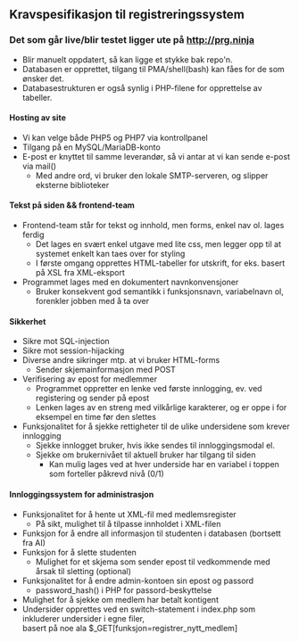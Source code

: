 ## Kravspesifikasjon til registreringssystem

### Det som går live/blir testet ligger ute på http://prg.ninja
* Blir manuelt oppdatert, så kan ligge et stykke bak repo'n.
* Databasen er opprettet, tilgang til PMA/shell(bash) kan fåes for de som ønsker det.
* Databasestrukturen er også synlig i PHP-filene for opprettelse av tabeller.

#### Hosting av site
* Vi kan velge både PHP5 og PHP7 via kontrollpanel
* Tilgang på en MySQL/MariaDB-konto
* E-post er knyttet til samme leverandør, så vi antar at vi kan sende e-post via mail()
  * Med andre ord, vi bruker den lokale SMTP-serveren, og slipper eksterne biblioteker

#### Tekst på siden && frontend-team
* Frontend-team står for tekst og innhold, men forms, enkel nav ol. lages ferdig
  * Det lages en svært enkel utgave med lite css, men legger opp til at systemet enkelt kan taes over for styling
  * I første omgang opprettes HTML-tabeller for utskrift, for eks. basert på XSL fra XML-eksport
* Programmet lages med en dokumentert navnkonvensjoner
  * Bruker konsekvent god semantikk i funksjonsnavn, variabelnavn ol, forenkler jobben med å ta over

#### Sikkerhet
* Sikre mot SQL-injection
* Sikre mot session-hijacking
* Diverse andre sikringer mtp. at vi bruker HTML-forms
  * Sender skjemainformasjon med POST
* Verifisering av epost for medlemmer
  * Programmet oppretter en lenke ved første innlogging, ev. ved registering og sender på epost
  * Lenken lages av en streng med vilkårlige karakterer, og er oppe i for eksempel en time før den slettes
* Funksjonalitet for å sjekke rettigheter til de ulike undersidene som krever innlogging
  * Sjekke innlogget bruker, hvis ikke sendes til innloggingsmodal el.
  * Sjekke om brukernivået til aktuell bruker har tilgang til siden
    * Kan mulig lages ved at hver underside har en variabel i toppen som forteller påkrevd nivå (0/1)

#### Innloggingssystem for administrasjon
* Funksjonalitet for å hente ut XML-fil med medlemsregister
  * På sikt, mulighet til å tilpasse innholdet i XML-filen
* Funksjon for å endre all informasjon til studenten i databasen (bortsett fra AI)
* Funksjon for å slette studenten
  * Mulighet for et skjema som sender epost til vedkommende med årsak til sletting (optional)
* Funksjonalitet for å endre admin-kontoen sin epost og passord
  * password_hash() i PHP for passord-beskyttelse
* Mulighet for å sjekke om medlem har betalt kontigent
* Undersider opprettes ved en switch-statement i index.php som inkluderer undersider i egne filer,  
basert på noe ala $\_GET[funksjon=registrer_nytt_medlem]
